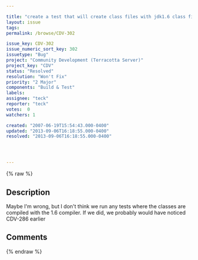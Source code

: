 ```yaml
---

title: "create a test that will create class files with jdk1.6 class file format"
layout: issue
tags: 
permalink: /browse/CDV-302

issue_key: CDV-302
issue_numeric_sort_key: 302
issuetype: "Bug"
project: "Community Development (Terracotta Server)"
project_key: "CDV"
status: "Resolved"
resolution: "Won't Fix"
priority: "2 Major"
components: "Build & Test"
labels: 
assignee: "teck"
reporter: "teck"
votes:  0
watchers: 1

created: "2007-06-19T15:54:43.000-0400"
updated: "2013-09-06T16:18:55.000-0400"
resolved: "2013-09-06T16:18:55.000-0400"




---
```


{% raw %}

## Description

<div markdown="1" class="description">

Maybe I'm wrong, but I don't think we run any tests where the classes are compiled with the 1.6 compiler. If we did, we probably would have noticed CDV-286 earlier


</div>

## Comments



{% endraw %}
